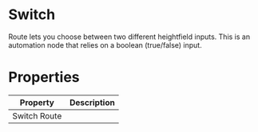 # Switch



Route lets you choose between two different heightfield inputs. This is an automation node that relies on a boolean (true/false) input.



# Properties


| Property | Description| 
| -------- | -----------|
| Switch Route |  |





